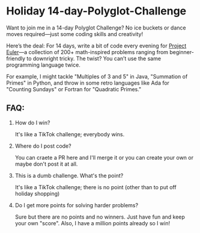 # Holiday 14-day-Polyglot-Challenge
Want to join me in a 14-day Polyglot Challenge? No ice buckets or dance moves required—just some coding skills and creativity!

Here’s the deal: For 14 days, write a bit of code every evening for [Project Euler](https://www.hackerrank.com/contests/projecteuler/challenges)—a collection of 200+ math-inspired problems ranging from beginner-friendly to downright tricky. The twist? You can’t use the same programming language twice.

For example, I might tackle "Multiples of 3 and 5" in Java, "Summation of Primes" in Python, and throw in some retro languages like Ada for "Counting Sundays" or Fortran for "Quadratic Primes."

## FAQ:
1. How do I win?

   It's like a TikTok challenge; everybody wins.
3. Where do I post code?

   You can craete a PR here and I'll merge it or you can create your own or maybe don't post it at all.
4. This is a dumb challenge. What's the point?
   
   It's like a TikTok challenge; there is no point (other than to put off holiday shopping)
5. Do I get more points for solving harder problems?

   Sure but there are no points and no winners. Just have fun and keep your own "score". Also, I have a million points already so I win!
